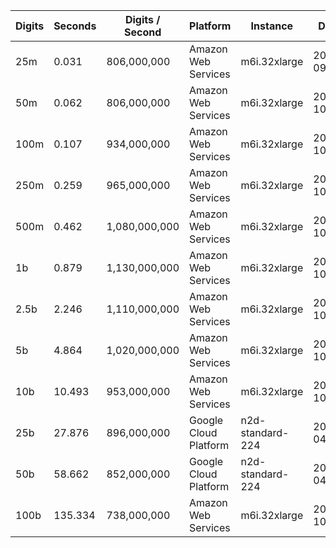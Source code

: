 | Digits | Seconds | Digits / Second | Platform | Instance | Date | Files |
| ------ | ------- | --------------- | -------- | -------- | ---- | ----- |
| 25m | 0.031 | 806,000,000 | Amazon Web Services | m6i.32xlarge | 2021-09-18 | [cfg](../Amazon%20Web%20Services/m6i.32xlarge/Sqrt%282%29%20%5Bnewton%5D/Sqrt%282%29%20-%2020210918-185358.cfg) [out](../Amazon%20Web%20Services/m6i.32xlarge/Sqrt%282%29%20%5Bnewton%5D/Sqrt%282%29%20-%2020210918-185358.out) [txt](../Amazon%20Web%20Services/m6i.32xlarge/Sqrt%282%29%20%5Bnewton%5D/Sqrt%282%29%20-%2020210918-185358.txt) |
| 50m | 0.062 | 806,000,000 | Amazon Web Services | m6i.32xlarge | 2021-10-29 | [cfg](../Amazon%20Web%20Services/m6i.32xlarge/Sqrt%282%29%20%5Bnewton%5D/Sqrt%282%29%20-%2020211029-155835.cfg) [out](../Amazon%20Web%20Services/m6i.32xlarge/Sqrt%282%29%20%5Bnewton%5D/Sqrt%282%29%20-%2020211029-155835.out) [txt](../Amazon%20Web%20Services/m6i.32xlarge/Sqrt%282%29%20%5Bnewton%5D/Sqrt%282%29%20-%2020211029-155835.txt) |
| 100m | 0.107 | 934,000,000 | Amazon Web Services | m6i.32xlarge | 2021-10-29 | [cfg](../Amazon%20Web%20Services/m6i.32xlarge/Sqrt%282%29%20%5Bnewton%5D/Sqrt%282%29%20-%2020211029-155846.cfg) [out](../Amazon%20Web%20Services/m6i.32xlarge/Sqrt%282%29%20%5Bnewton%5D/Sqrt%282%29%20-%2020211029-155846.out) [txt](../Amazon%20Web%20Services/m6i.32xlarge/Sqrt%282%29%20%5Bnewton%5D/Sqrt%282%29%20-%2020211029-155846.txt) |
| 250m | 0.259 | 965,000,000 | Amazon Web Services | m6i.32xlarge | 2021-10-29 | [cfg](../Amazon%20Web%20Services/m6i.32xlarge/Sqrt%282%29%20%5Bnewton%5D/Sqrt%282%29%20-%2020211029-155851.cfg) [out](../Amazon%20Web%20Services/m6i.32xlarge/Sqrt%282%29%20%5Bnewton%5D/Sqrt%282%29%20-%2020211029-155851.out) [txt](../Amazon%20Web%20Services/m6i.32xlarge/Sqrt%282%29%20%5Bnewton%5D/Sqrt%282%29%20-%2020211029-155851.txt) |
| 500m | 0.462 | 1,080,000,000 | Amazon Web Services | m6i.32xlarge | 2021-10-29 | [cfg](../Amazon%20Web%20Services/m6i.32xlarge/Sqrt%282%29%20%5Bnewton%5D/Sqrt%282%29%20-%2020211029-170729.cfg) [out](../Amazon%20Web%20Services/m6i.32xlarge/Sqrt%282%29%20%5Bnewton%5D/Sqrt%282%29%20-%2020211029-170729.out) [txt](../Amazon%20Web%20Services/m6i.32xlarge/Sqrt%282%29%20%5Bnewton%5D/Sqrt%282%29%20-%2020211029-170729.txt) |
| 1b | 0.879 | 1,130,000,000 | Amazon Web Services | m6i.32xlarge | 2021-10-29 | [cfg](../Amazon%20Web%20Services/m6i.32xlarge/Sqrt%282%29%20%5Bnewton%5D/Sqrt%282%29%20-%2020211029-170747.cfg) [out](../Amazon%20Web%20Services/m6i.32xlarge/Sqrt%282%29%20%5Bnewton%5D/Sqrt%282%29%20-%2020211029-170747.out) [txt](../Amazon%20Web%20Services/m6i.32xlarge/Sqrt%282%29%20%5Bnewton%5D/Sqrt%282%29%20-%2020211029-170747.txt) |
| 2.5b | 2.246 | 1,110,000,000 | Amazon Web Services | m6i.32xlarge | 2021-10-29 | [cfg](../Amazon%20Web%20Services/m6i.32xlarge/Sqrt%282%29%20%5Bnewton%5D/Sqrt%282%29%20-%2020211029-195128.cfg) [out](../Amazon%20Web%20Services/m6i.32xlarge/Sqrt%282%29%20%5Bnewton%5D/Sqrt%282%29%20-%2020211029-195128.out) [txt](../Amazon%20Web%20Services/m6i.32xlarge/Sqrt%282%29%20%5Bnewton%5D/Sqrt%282%29%20-%2020211029-195128.txt) |
| 5b | 4.864 | 1,020,000,000 | Amazon Web Services | m6i.32xlarge | 2021-10-29 | [cfg](../Amazon%20Web%20Services/m6i.32xlarge/Sqrt%282%29%20%5Bnewton%5D/Sqrt%282%29%20-%2020211029-195144.cfg) [out](../Amazon%20Web%20Services/m6i.32xlarge/Sqrt%282%29%20%5Bnewton%5D/Sqrt%282%29%20-%2020211029-195144.out) [txt](../Amazon%20Web%20Services/m6i.32xlarge/Sqrt%282%29%20%5Bnewton%5D/Sqrt%282%29%20-%2020211029-195144.txt) |
| 10b | 10.493 | 953,000,000 | Amazon Web Services | m6i.32xlarge | 2021-10-29 | [cfg](../Amazon%20Web%20Services/m6i.32xlarge/Sqrt%282%29%20%5Bnewton%5D/Sqrt%282%29%20-%2020211029-195215.cfg) [out](../Amazon%20Web%20Services/m6i.32xlarge/Sqrt%282%29%20%5Bnewton%5D/Sqrt%282%29%20-%2020211029-195215.out) [txt](../Amazon%20Web%20Services/m6i.32xlarge/Sqrt%282%29%20%5Bnewton%5D/Sqrt%282%29%20-%2020211029-195215.txt) |
| 25b | 27.876 | 896,000,000 | Google Cloud Platform | n2d-standard-224 | 2020-04-19 | [cfg](../Google%20Cloud%20Platform/n2d-standard-224/Sqrt%282%29%20%5Bnewton%5D/Sqrt%282%29%20-%2020200419-104207.cfg) [out](../Google%20Cloud%20Platform/n2d-standard-224/Sqrt%282%29%20%5Bnewton%5D/Sqrt%282%29%20-%2020200419-104207.out) [txt](../Google%20Cloud%20Platform/n2d-standard-224/Sqrt%282%29%20%5Bnewton%5D/Sqrt%282%29%20-%2020200419-104207.txt) |
| 50b | 58.662 | 852,000,000 | Google Cloud Platform | n2d-standard-224 | 2020-04-19 | [cfg](../Google%20Cloud%20Platform/n2d-standard-224/Sqrt%282%29%20%5Bnewton%5D/Sqrt%282%29%20-%2020200419-104413.cfg) [out](../Google%20Cloud%20Platform/n2d-standard-224/Sqrt%282%29%20%5Bnewton%5D/Sqrt%282%29%20-%2020200419-104413.out) [txt](../Google%20Cloud%20Platform/n2d-standard-224/Sqrt%282%29%20%5Bnewton%5D/Sqrt%282%29%20-%2020200419-104413.txt) |
| 100b | 135.334 | 738,000,000 | Amazon Web Services | m6i.32xlarge | 2021-10-29 | [cfg](../Amazon%20Web%20Services/m6i.32xlarge/Sqrt%282%29%20%5Bnewton%5D/Sqrt%282%29%20-%2020211029-200203.cfg) [out](../Amazon%20Web%20Services/m6i.32xlarge/Sqrt%282%29%20%5Bnewton%5D/Sqrt%282%29%20-%2020211029-200203.out) [txt](../Amazon%20Web%20Services/m6i.32xlarge/Sqrt%282%29%20%5Bnewton%5D/Sqrt%282%29%20-%2020211029-200203.txt) |

